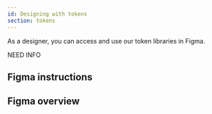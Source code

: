 ```yaml
---
id: Designing with tokens
section: tokens
---
```


As a designer, you can access and use our token libraries in Figma.

NEED INFO

## Figma instructions 

## Figma overview

